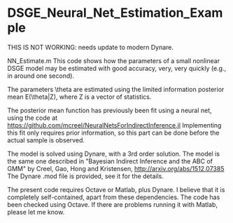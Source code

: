 # DSGE_Neural_Net_Estimation_Example

THIS IS NOT WORKING: needs update to modern Dynare.


NN_Estimate.m
This code shows how the parameters of a small nonlinear DSGE model may be estimated with good accuracy, very, very quickly (e.g., in around one second).

The parameters \theta are estimated using the limited information posterior mean E(\theta|Z), where Z is a vector of statistics. 

The posterior mean function has previously been fit using a neural net, using the code at https://github.com/mcreel/NeuralNetsForIndirectInference.jl  Implementing this fit only requires prior information, so this part can be done before the actual sample is observed.

The model is solved using Dynare, with a 3rd order solution. The model is the same one described in  "Bayesian Indirect Inference and the ABC of GMM" by Creel, Gao, Hong and Kristensen, http://arxiv.org/abs/1512.07385 The Dynare .mod file is provided, see it for the details.

The present code requires Octave or Matlab, plus Dynare. I believe that it is completely self-contained, apart from these dependencies. The code has been checked using Octave. If there are problems running it with Matlab, please let me know.
